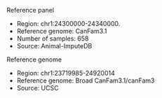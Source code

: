 Reference panel
- Region: chr1:24300000-24340000. 
- Reference genome: CanFam3.1 
- Number of samples: 658
- Source: Animal-ImputeDB

Reference genome
- Region: chr1:23719985-24920014
- Reference genome: Broad CanFam3.1/canFam3
- Source: UCSC

